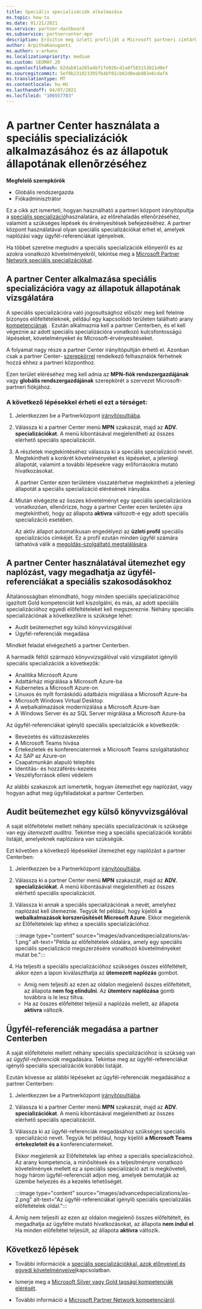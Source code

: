 ```yaml
---
title: Speciális specializációk alkalmazása
ms.topic: how-to
ms.date: 01/21/2021
ms.service: partner-dashboard
ms.subservice: partnercenter-mpn
description: Erősítse meg üzleti profilját a Microsoft partneri címtárban. Megtudhatja, hogyan használhatja a partner centert a speciális szakosodások kérelmezésére és beszerzésére.
author: ArpithaKanuganti
ms.author: v-arkanu
ms.localizationpriority: medium
ms.custom: SEOMAY.20
ms.openlocfilehash: 62dab81a265a4bf1fe926cd1a8f583153821d0ef
ms.sourcegitcommit: 5ef0b231023395fb4bf01cb82d0eabd83e6cdaf4
ms.translationtype: MT
ms.contentlocale: hu-HU
ms.lasthandoff: 04/07/2021
ms.locfileid: "106557783"
---
```

# <a name="use-partner-center-to-apply-for-advanced-specializations-and-check-their-status"></a>A partner Center használata a speciális specializációk alkalmazásához és az állapotuk állapotának ellenõrzéséhez

**Megfelelő szerepkörök**

- Globális rendszergazda
- Fiókadminisztrátor

Ez a cikk azt ismerteti, hogyan használható a partneri központ irányítópultja a [speciális specializáció](advanced-specializations.md)használatára, az előrehaladás ellenőrzéséhez, valamint a szükséges lépések és érvényesítések befejezéséhez. A partner központ használatával olyan speciális specializációkat érhet el, amelyek naplózási vagy ügyfél-referenciákat igényelnek.

Ha többet szeretne megtudni a speciális specializációk előnyeiről és az azokra vonatkozó követelményekről, tekintse meg a [Microsoft Partner Network speciális specializációkat](https://partner.microsoft.com/membership/advanced-specialization).

## <a name="use-partner-center-to-apply-for-advanced-specializations-or-check-their-status"></a>A partner Center alkalmazása speciális specializációra vagy az állapotuk állapotának vizsgálatára

A speciális specializációra való jogosultsághoz először meg kell felelnie bizonyos előfeltételeknek, például egy kapcsolódó területen található arany [kompetenciának](https://partner.microsoft.com/membership/competencies) . Ezután alkalmaznia kell a partner Centerben, és el kell végeznie az adott speciális specializációra vonatkozó kulcsfontosságú lépéseket, követelményeket és Microsoft-érvényesítéseket.

A folyamat nagy része a partner Center irányítópultján érhető el. Azonban csak a partner Center- [szerepkörrel](permissions-overview.md) rendelkező felhasználók férhetnek hozzá ehhez a partneri központhoz.

Ezen terület eléréséhez meg kell adnia az **MPN-fiók rendszergazdájának** vagy **globális rendszergazdájának** szerepkörét a szervezet Microsoft-partneri fiókjához.

### <a name="follow-these-steps-to-access-this-area"></a>A következő lépésekkel érheti el ezt a térséget:

1. Jelentkezzen be a Partnerközpont [irányítópultjába](https://partner.microsoft.com/dashboard/home).

2. Válassza ki a partner Center menü **MPN** szakaszát, majd az **ADV. specializációkat**. A menü kibontásával megjelenítheti az összes elérhető speciális specializációt.

3. A részletek megtekintéséhez válassza ki a speciális specializáció nevét. Megtekintheti a konkrét követelményeket és lépéseket, a jelenlegi állapotát, valamint a további lépésekre vagy erőforrásokra mutató hivatkozásokat.

   A partner Center ezen területére visszatérhetve megtekintheti a jelenlegi állapotát a speciális specializáció elérésének irányába.

4. Miután elvégezte az összes követelményt egy speciális specializációra vonatkozóan, ellenőrizze, hogy a partner Center ezen területén újra megtekintheti, hogy az állapota **aktívra** változott-e egy adott speciális specializáció esetében.

   Az aktív állapot automatikusan engedélyezi az **üzleti profil** speciális specializációs címkéjét. Ez a profil ezután minden ügyfél számára láthatóvá válik a [megoldás-szolgáltató megtalálására](https://www.microsoft.com/solution-providers/home).

## <a name="use-partner-center-to-schedule-an-audit-or-include-customer-references-for-advanced-specializations"></a>A partner Center használatával ütemezhet egy naplózást, vagy megadhatja az ügyfél-referenciákat a speciális szakosodásokhoz

Általánosságban elmondható, hogy minden speciális specializációhoz igazított Gold kompetenciát kell kiszolgálni, és más, az adott speciális specializációhoz egyedi előfeltételeket kell megszereznie. Néhány speciális specializációnak a következőkre is szüksége lehet:

- Audit beütemezhet egy külső könyvvizsgálóval
- Ügyfél-referenciák megadása

Mindkét feladat elvégezhető a partner Centerben.

A harmadik féltől származó könyvvizsgálóval való vizsgálatot igénylő speciális specializációk a következők:

- Analitika Microsoft Azure
- Adattárház migrálása a Microsoft Azure-ba
- Kubernetes a Microsoft Azure-on
- Linuxos és nyílt forráskódú adatbázis migrálása a Microsoft Azure-ba
- Microsoft Windows Virtual Desktop
- A webalkalmazások modernizálása a Microsoft Azure-ban
- A Windows Server és az SQL Server migrálása a Microsoft Azure-ba

Az ügyfél-referenciákat igénylő speciális specializációk a következők:

- Bevezetés és változáskezelés
- A Microsoft Teams hívása
- Értekezletek és konferenciatermek a Microsoft Teams szolgáltatáshoz
- Az SAP az Azure-on
- Csapatmunkán alapuló telepítés
- Identitás- és hozzáférés-kezelés
- Veszélyforrások elleni védelem

Az alábbi szakaszok azt ismertetik, hogyan ütemezhet egy naplózást, vagy hogyan adhat meg ügyféladatokat a partner Centerben.

## <a name="schedule-an-audit-with-a-third-party-auditor"></a>Audit beütemezhet egy külső könyvvizsgálóval

A saját előfeltételei mellett néhány speciális specializációnak is szüksége van egy *ütemezett auditra*. Tekintse meg a speciális specializációk korábbi listáját, amelyeknek naplózásra van szükségük.

Ezt követően a következő lépésekkel ütemezhet egy naplózást a partner Centerben:

1. Jelentkezzen be a Partnerközpont [irányítópultjába](https://partner.microsoft.com/dashboard/home).

2. Válassza ki a partner Center menü **MPN** szakaszát, majd az **ADV. specializációkat**. A menü kibontásával megjelenítheti az összes elérhető speciális specializációt.

3. Válassza ki annak a speciális specializációnak a nevét, amelyhez naplózást kell ütemeznie. Tegyük fel például, hogy kijelöli **a webalkalmazások korszerűsítését Microsoft Azure**. Ekkor megjelenik az Előfeltételek lap ehhez a speciális specializációhoz.

   :::image type="content" source="images/advancedspecializations/as-1.png" alt-text="Példa az előfeltételek oldalára, amely egy speciális speciális specializáció megszerzésére vonatkozó követelményeket mutat be.":::

4. Ha teljesíti a speciális specializációhoz szükséges összes előfeltételt, akkor ezen a lapon kiválaszthatja az **ütemezett naplózás** gombot.

   - Amíg nem teljesíti az ezen az oldalon megjelenő összes előfeltételt, az állapota **nem fog elindulni**. Az **ütemterv naplózása** gomb továbbra is le lesz tiltva. 
   - Ha az összes előfeltétel teljesül a naplózás mellett, az állapota **aktívra** változik.

## <a name="provide-customer-references-in-partner-center"></a>Ügyfél-referenciák megadása a partner Centerben

A saját előfeltételei mellett néhány speciális specializációhoz is szükség van az *ügyfél-referenciák* megadására. Tekintse meg az ügyfél-referenciákat igénylő speciális specializációk korábbi listáját.

Ezután kövesse az alábbi lépéseket az ügyfél-referenciák megadásához a partner Centerben:

1. Jelentkezzen be a Partnerközpont [irányítópultjába](https://partner.microsoft.com/dashboard/home).

2. Válassza ki a partner Center menü **MPN** szakaszát, majd az **ADV. specializációkat**. A menü kibontásával megjelenítheti az összes elérhető speciális specializációt.

3. Válassza ki az ügyfél-referenciák megadásához szükséges speciális specializáció nevét. Tegyük fel például, hogy kijelöli **a Microsoft Teams értekezleteit és a** konferenciatermeket.

   Ekkor megjelenik az Előfeltételek lap ehhez a speciális specializációhoz. Az arany kompetencia, a minősítések és a teljesítményre vonatkozó követelmények mellett ez a speciális specializáció azt is megköveteli, hogy három ügyfél-referenciát adjon meg, amelyek bemutatják az üzembe helyezés és a kezelés lehetőségét.

   :::image type="content" source="images/advancedspecializations/as-2.png" alt-text="Az ügyfél-referenciákat igénylő speciális specializálás előfeltételek oldal.":::

4. Amíg nem teljesíti az ezen az oldalon megjelenő összes előfeltételt, és megadhatja az ügyfélre mutató hivatkozásokat, az állapota **nem indul el**. Ha minden előfeltétel teljesült, az állapota **aktívra** változik.

## <a name="next-steps"></a>Következő lépések

- További információk a [speciális specializációkkal, azok előnyeivel és egyedi követelményeivel](https://partner.microsoft.com/membership/advanced-specialization)kapcsolatban.

- Ismerje meg a [Microsoft Silver vagy Gold tagsági kompetenciák elérését](learn-about-competencies.md).

- További információ a [Microsoft Partner Network kompetenciáról](https://partner.microsoft.com/membership/competencies).
